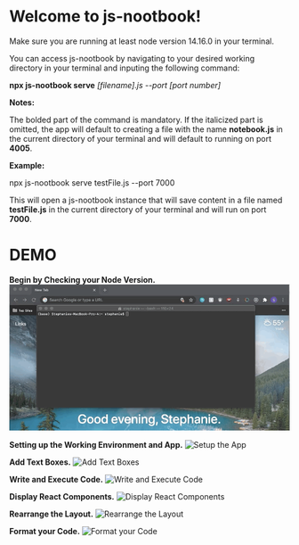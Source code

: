 # Welcome to js-nootbook!

Make sure you are running at least node version 14.16.0 in your terminal.

You can access js-nootbook by navigating to your desired working directory in your terminal and inputing the following command:

**npx js-nootbook serve** _[filename].js --port [port number]_

**Notes:**

The bolded part of the command is mandatory. If the italicized part is omitted, the app will default to creating a file with the name **notebook.js** in the current directory of your terminal and will default to running on port **4005**.

**Example:**

npx js-nootbook serve testFile.js --port 7000

This will open a js-nootbook instance that will save content in a file named **testFile.js** in the current directory of your terminal and will run on port **7000**.

# DEMO

**Begin by Checking your Node Version.**
![Checking Node Version](demo/node.gif)

**Setting up the Working Environment and App.**
![Setup the App](demo/setup.gif)

**Add Text Boxes.**
![Add Text Boxes](demo/text.gif)

**Write and Execute Code.**
![Write and Execute Code](demo/code.gif)

**Display React Components.**
![Display React Components](demo/react.gif)

**Rearrange the Layout.**
![Rearrange the Layout](demo/rearrange.gif)

**Format your Code.**
![Format your Code](demo/format.gif)
